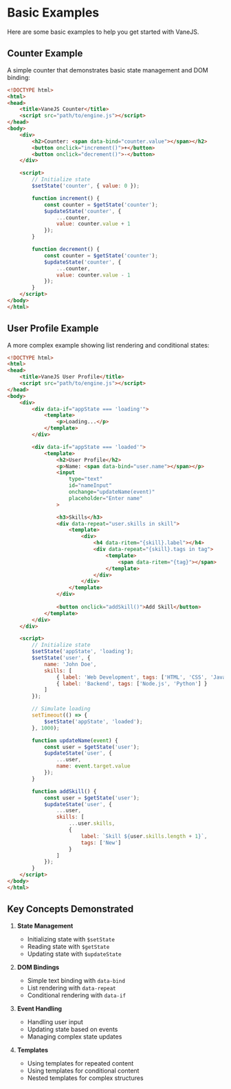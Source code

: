 # Basic Examples

Here are some basic examples to help you get started with VaneJS.

## Counter Example

A simple counter that demonstrates basic state management and DOM binding:

```html
<!DOCTYPE html>
<html>
<head>
    <title>VaneJS Counter</title>
    <script src="path/to/engine.js"></script>
</head>
<body>
    <div>
        <h2>Counter: <span data-bind="counter.value"></span></h2>
        <button onclick="increment()">+</button>
        <button onclick="decrement()">-</button>
    </div>

    <script>
        // Initialize state
        $setState('counter', { value: 0 });

        function increment() {
            const counter = $getState('counter');
            $updateState('counter', {
                ...counter,
                value: counter.value + 1
            });
        }

        function decrement() {
            const counter = $getState('counter');
            $updateState('counter', {
                ...counter,
                value: counter.value - 1
            });
        }
    </script>
</body>
</html>
```

## User Profile Example

A more complex example showing list rendering and conditional states:

```html
<!DOCTYPE html>
<html>
<head>
    <title>VaneJS User Profile</title>
    <script src="path/to/engine.js"></script>
</head>
<body>
    <div>
        <div data-if="appState === 'loading'">
            <template>
                <p>Loading...</p>
            </template>
        </div>

        <div data-if="appState === 'loaded'">
            <template>
                <h2>User Profile</h2>
                <p>Name: <span data-bind="user.name"></span></p>
                <input 
                    type="text" 
                    id="nameInput" 
                    onchange="updateName(event)"
                    placeholder="Enter name"
                >

                <h3>Skills</h3>
                <div data-repeat="user.skills in skill">
                    <template>
                        <div>
                            <h4 data-ritem="{skill}.label"></h4>
                            <div data-repeat="{skill}.tags in tag">
                                <template>
                                    <span data-ritem="{tag}"></span>
                                </template>
                            </div>
                        </div>
                    </template>
                </div>
                
                <button onclick="addSkill()">Add Skill</button>
            </template>
        </div>
    </div>

    <script>
        // Initialize state
        $setState('appState', 'loading');
        $setState('user', {
            name: 'John Doe',
            skills: [
                { label: 'Web Development', tags: ['HTML', 'CSS', 'JavaScript'] },
                { label: 'Backend', tags: ['Node.js', 'Python'] }
            ]
        });

        // Simulate loading
        setTimeout(() => {
            $setState('appState', 'loaded');
        }, 1000);

        function updateName(event) {
            const user = $getState('user');
            $updateState('user', {
                ...user,
                name: event.target.value
            });
        }

        function addSkill() {
            const user = $getState('user');
            $updateState('user', {
                ...user,
                skills: [
                    ...user.skills,
                    { 
                        label: `Skill ${user.skills.length + 1}`,
                        tags: ['New']
                    }
                ]
            });
        }
    </script>
</body>
</html>
```

## Key Concepts Demonstrated

1. **State Management**
   - Initializing state with `$setState`
   - Reading state with `$getState`
   - Updating state with `$updateState`

2. **DOM Bindings**
   - Simple text binding with `data-bind`
   - List rendering with `data-repeat`
   - Conditional rendering with `data-if`

3. **Event Handling**
   - Handling user input
   - Updating state based on events
   - Managing complex state updates

4. **Templates**
   - Using templates for repeated content
   - Using templates for conditional content
   - Nested templates for complex structures 